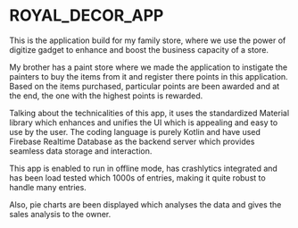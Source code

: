 # ROYAL_DECOR_APP
This is the application build for my family store, where we use the power of digitize gadget to enhance and boost the business capacity of a store.

My brother has a paint store where we made the application to instigate the painters to buy the items from it and register there points in this application. Based on the items purchased,
particular points are been awarded and at the end, the one with the highest points is rewarded.


Talking about the technicalities of this app, it uses the standardized Material library which enhances and unifies the UI which is appealing and easy to use by the user.
The coding language is purely Kotlin and have used Firebase Realtime Database as the backend server which provides seamless data storage and interaction.

This app is enabled to run in offline mode, has crashlytics integrated and has been load tested which 1000s of entries, making it quite robust to handle many entries.

Also, pie charts are been displayed which analyses the data and gives the sales analysis to the owner.
